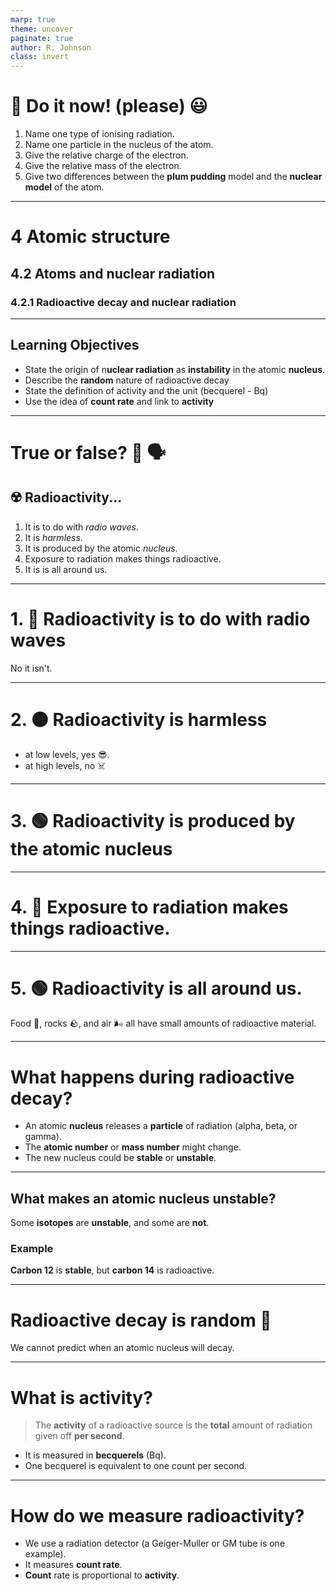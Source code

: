 ```yaml
---
marp: true
theme: uncover
paginate: true
author: R. Johnson
class: invert
---
```


# :blue_book: Do it now! (please) :smiley:

1. Name one type of ionising radiation.
2. Name one particle in the nucleus of the atom.
3. Give the relative charge of the electron.
4. Give the relative mass of the electron.
5. Give two differences between the **plum pudding** model and the **nuclear model** of the atom.

---

# 4 Atomic structure

## 4.2 Atoms and nuclear radiation

### 4.2.1 Radioactive decay and nuclear radiation

---

## Learning Objectives

- State the origin of n**uclear radiation** as **instability** in the atomic **nucleus**.
- Describe the **random** nature of radioactive decay
- State the definition of activity and the unit (becquerel - Bq)
- Use the idea of **count rate** and link to **activity**

---

# True or false? :couple: :speaking_head:

## :radioactive: Radioactivity...

1.  It is to do with _radio waves_.
2.  It is _harmless_.
3.  It is produced by the atomic _nucleus_.
4.  Exposure to radiation makes things radioactive.
5.  It is is all around us.

---

# 1. :red_circle: Radioactivity is to do with radio waves

No it isn't.

---

# 2. :orange_circle: Radioactivity is harmless

- at low levels, yes :sunglasses:.
- at high levels, no :skull_and_crossbones:

---

# 3. :green_circle: Radioactivity is produced by the atomic nucleus

---

# 4. :red_circle: Exposure to radiation makes things radioactive.

---

# 5. :green_circle: Radioactivity is all around us.

Food :banana:, rocks :rock:, and air :wind_face: all have small amounts of radioactive material.

---

# What happens during radioactive decay?

- An atomic **nucleus** releases a **particle** of radiation (alpha, beta, or gamma).
- The **atomic number** or **mass number** might change.
- The new nucleus could be **stable** or **unstable**.

---

## What makes an atomic nucleus unstable?

Some **isotopes** are **unstable**, and some are **not**.

### Example

**Carbon 12** is **stable**, but **carbon 14** is radioactive.

---

# Radioactive decay is **random** :game_die:

We cannot predict when an atomic nucleus will decay.

---

# What is **activity**?

> The **activity** of a radioactive source is the **total** amount of radiation given off **per second**.

- It is measured in **becquerels** (Bq).
- One becquerel is equivalent to one count per second.

---

# How do we measure radioactivity?

- We use a radiation detector (a Geiger-Muller or GM tube is one example).
- It measures **count rate**.
- **Count** rate is proportional to **activity**.
